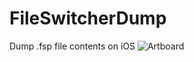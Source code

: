 # FileSwitcherDump
Dump .fsp file contents on iOS
![Artboard](https://user-images.githubusercontent.com/52459150/221379702-4dbc913c-e47c-4313-a4c0-58dedcb3707e.png)
